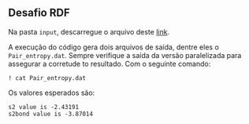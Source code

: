## Desafio RDF

Na pasta `input`, descarregue o arquivo deste [link](https://drive.google.com/file/d/120MiaG1nt78YyyEpQEEAk81L0qEDP6Ux/view?usp=sharing).

A execução do código gera dois arquivos de saída, dentre eles o `Pair_entropy.dat`. Sempre verifique a saída da versão paralelizada para assegurar a corretude to resultado. Com o seguinte comando:

```
! cat Pair_entropy.dat
```

Os valores esperados são:

```
s2 value is -2.43191
s2bond value is -3.87014
```
